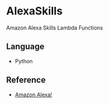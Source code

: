 
# AlexaSkills
Amazon Alexa Skills Lambda Functions

## Language
- Python

## Reference
- [Amazon Alexa!](alexa.amazon.com)
